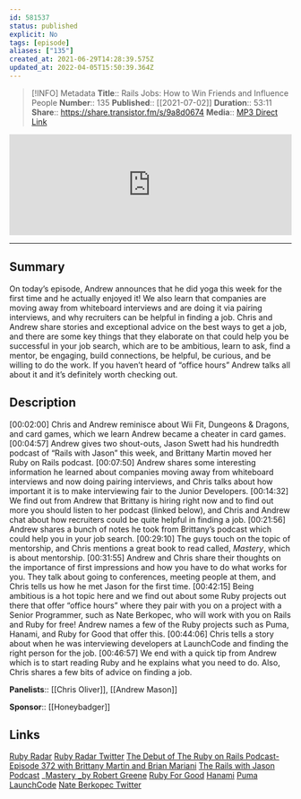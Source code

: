 ```yaml
---
id: 581537
status: published
explicit: No
tags: [episode]
aliases: ["135"]
created_at: 2021-06-29T14:28:39.575Z
updated_at: 2022-04-05T15:50:39.364Z
---
```


> [!INFO] Metadata
> **Title**:: Rails Jobs: How to Win Friends and Influence People
> **Number**:: 135
> **Published**:: [[2021-07-02]]
> **Duration**:: 53:11
> **Share**:: <https://share.transistor.fm/s/9a8d0674>
> **Media**:: [MP3 Direct Link](https://dts.podtrac.com/redirect.mp3/media.transistor.fm/9a8d0674/91c69111.mp3)

<iframe width="100%" height="180" frameborder="no" scrolling="no" seamless src="https://share.transistor.fm/e/9a8d0674/dark"></iframe>

---

## Summary

On today’s episode, Andrew announces that he did yoga this week for the first time and he actually enjoyed it! We also learn that companies are moving away from whiteboard interviews and are doing it via pairing interviews, and why recruiters can be helpful in finding a job. Chris and Andrew share stories and exceptional advice on the best ways to get a job, and there are some key things that they elaborate on that could help you be successful in your job search, which are to be ambitious, learn to ask, find a mentor, be engaging, build connections, be helpful, be curious, and be willing to do the work. If you haven’t heard of “office hours” Andrew talks all about it and it’s definitely worth checking out.

## Description

[00:02:00] Chris and Andrew reminisce about Wii Fit, Dungeons & Dragons, and card games, which we learn Andrew became a cheater in card games.
[00:04:57] Andrew gives two shout-outs, Jason Swett had his hundredth podcast of “Rails with Jason” this week, and Brittany Martin moved her Ruby on Rails podcast.
[00:07:50] Andrew shares some interesting information he learned about companies moving away from whiteboard interviews and now doing pairing interviews, and Chris talks about how important it is to make interviewing fair to the Junior Developers.
[00:14:32] We find out from Andrew that Brittany is hiring right now and to find out more you should listen to her podcast (linked below), and Chris and Andrew chat about how recruiters could be quite helpful in finding a job.
[00:21:56] Andrew shares a bunch of notes he took from Brittany’s podcast which could help you in your job search.
[00:29:10] The guys touch on the topic of mentorship, and Chris mentions a great book to read called, _Mastery_, which is about mentorship.
[00:31:55] Andrew and Chris share their thoughts on the importance of first impressions and how you have to do what works for you. They talk about going to conferences, meeting people at them, and Chris tells us how he met Jason for the first time.
[00:42:15] Being ambitious is a hot topic here and we find out about some Ruby projects out there that offer “office hours” where they pair with you on a project with a Senior Programmer, such as Nate Berkopec, who will work with you on Rails and Ruby for free! Andrew names a few of the Ruby projects such as Puma, Hanami, and Ruby for Good that offer this.
[00:44:06] Chris tells a story about when he was interviewing developers at LaunchCode and finding the right person for the job.
[00:46:57] We end with a quick tip from Andrew which is to start reading Ruby and he explains what you need to do. Also, Chris shares a few bits of advice on finding a job.

**Panelists**:: [[Chris Oliver]], [[Andrew Mason]]

**Sponsor**:: [[Honeybadger]]

## Links

[Ruby Radar](https://rubyradar.mailchimpsites.com/)
[Ruby Radar Twitter](https://twitter.com/therubyradar)
[The Debut of The Ruby on Rails Podcast-Episode 372 with Brittany Martin and Brian Mariani](https://www.therubyonrailspodcast.com/372)
[The Rails with Jason Podcast](https://www.codewithjason.com/rails-with-jason-podcast/)
\_[Mastery \_by Robert Greene](https://www.amazon.com/Mastery-Robert-Greene/dp/0670024961/ref=asc_df_0670024961/?tag=hyprod-20&linkCode=df0&hvadid=312607785736&hvpos=&hvnetw=g&hvrand=3621683600407251612&hvpone=&hvptwo=&hvqmt=&hvdev=c&hvdvcmdl=&hvlocint=&hvlocphy=9010767&hvtargid=pla-433055614922&psc=1&tag=&ref=&adgrpid=61775261186&hvpone=&hvptwo=&hvadid=312607785736&hvpos=&hvnetw=g&hvrand=3621683600407251612&hvqmt=&hvdev=c&hvdvcmdl=&hvlocint=&hvlocphy=9010767&hvtargid=pla-433055614922)
[Ruby For Good](https://rubyforgood.org/)
[Hanami](https://hanamirb.org/)
[Puma](https://puma.io/)
[LaunchCode](https://www.launchcode.org/)
[Nate Berkopec Twitter](https://twitter.com/nateberkopec?ref_src=twsrc%255Egoogle%257Ctwcamp%255Eserp%257Ctwgr%255Eauthor)
